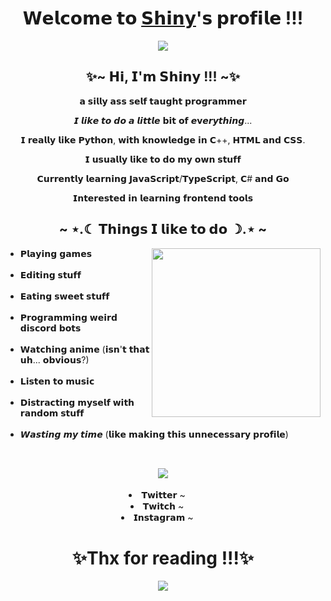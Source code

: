 <body>
  <div align="center">
    <h1>𝗪𝗲𝗹𝗰𝗼𝗺𝗲 𝘁𝗼 <a href="https://github.com/ShinyBread">𝗦𝗵𝗶𝗻𝘆</a>'𝘀 𝗽𝗿𝗼𝗳𝗶𝗹𝗲 !!!</h1>
    <img src="https://i.postimg.cc/v8L7vmkd/about233.png">
    <h2>✨~ 𝗛𝗶, 𝗜'𝗺 𝗦𝗵𝗶𝗻𝘆 !!! ~✨</h2>
    <p>𝗮 𝘀𝗶𝗹𝗹𝘆 𝗮𝘀𝘀 𝘀𝗲𝗹𝗳 𝘁𝗮𝘂𝗴𝗵𝘁 𝗽𝗿𝗼𝗴𝗿𝗮𝗺𝗺𝗲𝗿</p>
    <p>𝙄 𝙡𝙞𝙠𝙚 𝙩𝙤 𝙙𝙤 𝙖 𝙡𝙞𝙩𝙩𝙡𝙚 𝗯𝗶𝘁 𝗼𝗳 𝙚𝘃𝙚𝙧𝙮𝙩𝙝𝙞𝙣𝙜...</p>
    <p>𝗜 𝗿𝗲𝗮𝗹𝗹𝘆 𝗹𝗶𝗸𝗲 𝗣𝘆𝘁𝗵𝗼𝗻, 𝘄𝗶𝘁𝗵 𝗸𝗻𝗼𝘄𝗹𝗲𝗱𝗴𝗲 𝗶𝗻 𝗖++, 𝗛𝗧𝗠𝗟 𝗮𝗻𝗱 𝗖𝗦𝗦.</p>
    <p>𝗜 𝘂𝘀𝘂𝗮𝗹𝗹𝘆 𝗹𝗶𝗸𝗲 𝘁𝗼 𝗱𝗼 𝗺𝘆 𝗼𝘄𝗻 𝘀𝘁𝘂𝗳𝗳</p>
    <p>𝗖𝘂𝗿𝗿𝗲𝗻𝘁𝗹𝘆 𝗹𝗲𝗮𝗿𝗻𝗶𝗻𝗴 𝗝𝗮𝘃𝗮𝗦𝗰𝗿𝗶𝗽𝘁/𝗧𝘆𝗽𝗲𝗦𝗰𝗿𝗶𝗽𝘁, 𝗖# 𝗮𝗻𝗱 𝗚𝗼</p>
    <p>𝗜𝗻𝘁𝗲𝗿𝗲𝘀𝘁𝗲𝗱 𝗶𝗻 𝗹𝗲𝗮𝗿𝗻𝗶𝗻𝗴 𝗳𝗿𝗼𝗻𝘁𝗲𝗻𝗱 𝘁𝗼𝗼𝗹𝘀</p>
  </div>
  <div>
    <h2 align="center"> ~ ⋆.☾ 𝗧𝗵𝗶𝗻𝗴𝘀 𝗜 𝗹𝗶𝗸𝗲 𝘁𝗼 𝗱𝗼 ☽.⋆ ~ </h2>
    <img align="right" src="https://64.media.tumblr.com/5c00c4529f6e486d0265c7ceafca0058/tumblr_puhc170EEj1v6bs4yo4_r1_400.gif" width="270px" he>
    <ul>
      <li> 𝗣𝗹𝗮𝘆𝗶𝗻𝗴 𝗴𝗮𝗺𝗲𝘀</li>
      <br>
      <li> 𝗘𝗱𝗶𝘁𝗶𝗻𝗴 𝘀𝘁𝘂𝗳𝗳</li>
      <br>
      <li> 𝗘𝗮𝘁𝗶𝗻𝗴 𝘀𝘄𝗲𝗲𝘁 𝘀𝘁𝘂𝗳𝗳</li>
      <br>
      <li> 𝗣𝗿𝗼𝗴𝗿𝗮𝗺𝗺𝗶𝗻𝗴 𝘄𝗲𝗶𝗿𝗱 𝗱𝗶𝘀𝗰𝗼𝗿𝗱 𝗯𝗼𝘁𝘀</li>
      <br>
      <li> 𝗪𝗮𝘁𝗰𝗵𝗶𝗻𝗴 𝗮𝗻𝗶𝗺𝗲 (𝗶𝘀𝗻'𝘁 𝘁𝗵𝗮𝘁 𝘂𝗵... 𝗼𝗯𝘃𝗶𝗼𝘂𝘀?)</li>
      <br>
      <li> 𝗟𝗶𝘀𝘁𝗲𝗻 𝘁𝗼 𝗺𝘂𝘀𝗶𝗰</li>
      <br>
      <li> 𝗗𝗶𝘀𝘁𝗿𝗮𝗰𝘁𝗶𝗻𝗴 𝗺𝘆𝘀𝗲𝗹𝗳 𝘄𝗶𝘁𝗵 𝗿𝗮𝗻𝗱𝗼𝗺 𝘀𝘁𝘂𝗳𝗳</li>
      <br>
      <li> 𝙒𝙖𝙨𝙩𝙞𝙣𝙜 𝙢𝙮 𝙩𝙞𝙢𝙚 (𝗹𝗶𝗸𝗲 𝗺𝗮𝗸𝗶𝗻𝗴 𝘁𝗵𝗶𝘀 𝘂𝗻𝗻𝗲𝗰𝗲𝘀𝘀𝗮𝗿𝘆 𝗽𝗿𝗼𝗳𝗶𝗹𝗲)</li>
      <br>
    </ul>
  </div>
  <section align="center">
    <h2><img src="https://i.postimg.cc/NF41GNm0/socials33.png"></h2>
    <li>𝗧𝘄𝗶𝘁𝘁𝗲𝗿 ~ <a href="https://twitter.com/_ShinyBread_" target="_blank"><img src="https://cdn-icons-png.flaticon.com/512/124/124021.png" width="15px"></a></li>
    <li>𝗧𝘄𝗶𝘁𝗰𝗵 ~ <a href="https://www.twitch.tv/shinybre4d" target="_blank"><img src="https://cdn-icons-png.flaticon.com/256/2111/2111668.png" width="15px"></a></li>
    <li>𝗜𝗻𝘀𝘁𝗮𝗴𝗿𝗮𝗺 ~ <a href="https://www.instagram.com/shiny_bread/" target="_blank"><img src="https://freeiconshop.com/wp-content/uploads/edd/instagram-new-color-flat.png" width="15px"></a></li>
  </section>
  <div align="center">
    <h1>✨Thx for reading !!!✨</h1>
    <img src="https://64.media.tumblr.com/ea3afef9b34482a35370168d8fa01834/tumblr_puieo6JmuB1v6bs4yo6_540.gif">
  </div>
</body>
